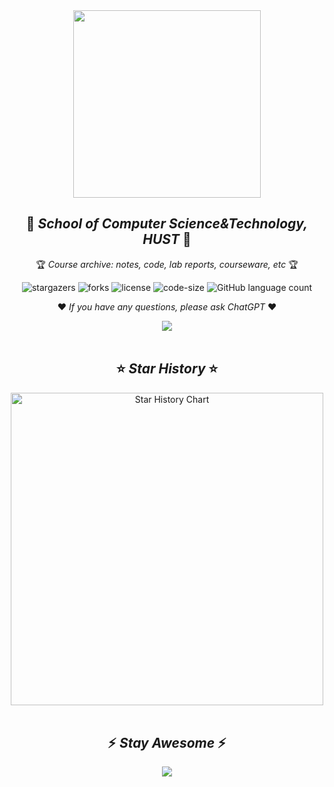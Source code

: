 <div align="center">
  <img width="300" src="./HUST-CS.png" />
  <h2 align="center">🏫 <i>School of Computer Science&Technology, HUST</i> 🏫</h2>
  <p align="center">🏆 <i>Course archive: notes, code, lab reports, courseware, etc</i> 🏆</p>
</div>
<div align="center">

![stargazers](https://img.shields.io/github/stars/nuyoahwjl/HUST-CS)
![forks](https://img.shields.io/github/forks/nuyoahwjl/HUST-CS)
![license](https://img.shields.io/github/license/nuyoahwjl/HUST-CS?style=flat)
![code-size](https://img.shields.io/github/languages/code-size/Nuyoahwjl/HUST-CS?logo=visualstudiocode&style=flat)
![GitHub language count](https://img.shields.io/github/languages/count/nuyoahwjl/HUST-CS?style=flat)

</div>
<p align="center">
❤️ <i>If you have any questions, please ask ChatGPT</i> ❤️
</p>
<div align="center">
  <a href="https://chatgpt.com">
    <img src="https://img.shields.io/badge/ChatGPT-%2312A778.svg?style=flat-square&logo=openai&logoColor=white"/>
  </a>
</div>

<br>

<div align="center">
<h2 align="center">⭐ <i>Star History</i> ⭐</h2>
  <a href="https://star-history.com/#nuyoahwjl/HUST-CS&Timeline">
     <img width="500" alt="Star History Chart" src="https://api.star-history.com/svg?repos=nuyoahwjl/HUST-CS&type=Timeline"/>
  </a>
</div>

<br>

<div align="center">
<h2 align="center">⚡️ <i>Stay Awesome</i> ⚡️</h2>
   <img src="https://raw.githubusercontent.com/Nuyoahwjl/Nuyoahwjl/main/header_.png"/>
</div>

<br>


<!--
<div align="center">
  <a href="https://img.shields.io">
  <img src="https://img.shields.io/github/commit-activity/m/nuyoahwjl/HUST-CS?style=flat" />
</div>
-->



<!--
<div align="center">

``` mermaid
mindmap
  root((mindmap))
    Origins
      Long history
      ::icon(fa fa-book)
      Popularisation
        British popular psychology author Tony Buzan
    Research
      On effectiveness<br/>and features
      On Automatic creation
        Uses
            Creative techniques
            Strategic planning
            Argument mapping
    Tools
      Pen and paper
      Mermaid
```

</div>
-->





